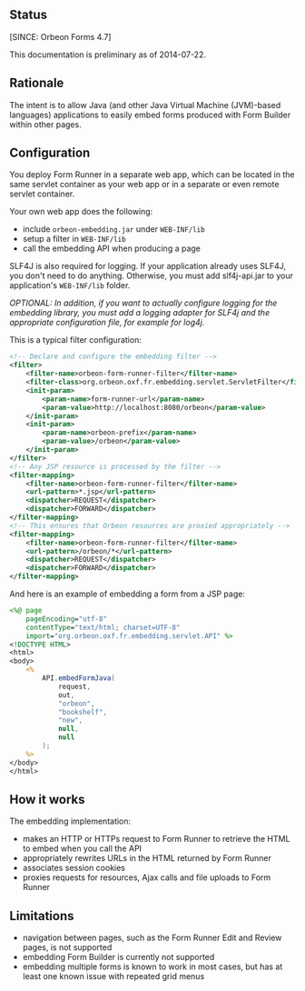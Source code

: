 ## Status

[SINCE: Orbeon Forms 4.7]

This documentation is preliminary as of 2014-07-22.

## Rationale

The intent is to allow Java (and other Java Virtual Machine (JVM)-based languages) applications to easily embed forms produced with Form Builder within other pages.

## Configuration

You deploy Form Runner in a separate web app, which can be located in the same servlet container as your web app or in a separate or even remote servlet container.

Your own web app does the following:

- include `orbeon-embedding.jar` under `WEB-INF/lib`
- setup a filter in `WEB-INF/lib`
- call the embedding API when producing a page

SLF4J is also required for logging. If your application already uses SLF4J, you don't need to do anything. Otherwise, you must add slf4j-api.jar to your application's `WEB-INF/lib` folder.

*OPTIONAL: In addition, if you want to actually configure logging for the embedding library, you must add a logging adapter for SLF4j and the appropriate configuration file, for example for log4j.*

This is a typical filter configuration:

```xml
<!-- Declare and configure the embedding filter -->
<filter>
    <filter-name>orbeon-form-runner-filter</filter-name>
    <filter-class>org.orbeon.oxf.fr.embedding.servlet.ServletFilter</filter-class>
    <init-param>
        <param-name>form-runner-url</param-name>
        <param-value>http://localhost:8080/orbeon</param-value>
    </init-param>
    <init-param>
        <param-name>orbeon-prefix</param-name>
        <param-value>/orbeon</param-value>
    </init-param>
</filter>
<!-- Any JSP resource is processed by the filter -->
<filter-mapping>
    <filter-name>orbeon-form-runner-filter</filter-name>
    <url-pattern>*.jsp</url-pattern>
    <dispatcher>REQUEST</dispatcher>
    <dispatcher>FORWARD</dispatcher>
</filter-mapping>
<!-- This ensures that Orbeon resources are proxied appropriately -->
<filter-mapping>
    <filter-name>orbeon-form-runner-filter</filter-name>
    <url-pattern>/orbeon/*</url-pattern>
    <dispatcher>REQUEST</dispatcher>
    <dispatcher>FORWARD</dispatcher>
</filter-mapping>
```

And here is an example of embedding a form from a JSP page:

```jsp
<%@ page
    pageEncoding="utf-8"
    contentType="text/html; charset=UTF-8"
    import="org.orbeon.oxf.fr.embedding.servlet.API" %>
<!DOCTYPE HTML>
<html>
<body>
    <%
        API.embedFormJava(
            request,
            out,
            "orbeon",
            "bookshelf",
            "new",
            null,
            null
        );
    %>
</body>
</html>
```

## How it works

The embedding implementation:

- makes an HTTP or HTTPs request to Form Runner to retrieve the HTML to embed when you call the API
- appropriately rewrites URLs in the HTML returned by Form Runner
- associates session cookies
- proxies requests for resources, Ajax calls and file uploads to Form Runner

## Limitations

- navigation between pages, such as the Form Runner Edit and Review pages, is not supported
- embedding Form Builder is currently not supported
- embedding multiple forms is known to work in most cases, but has at least one known issue with repeated grid menus